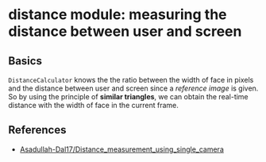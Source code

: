 # distance module: measuring the distance between user and screen

## Basics

`DistanceCalculator` knows the the ratio between the width of face in pixels and the distance between user and screen since a *reference image* is given. So by using the principle of **similar triangles**, we can obtain the real-time distance with the width of face in the current frame.

## References

- [Asadullah-Dal17/Distance_measurement_using_single_camera](https://github.com/Asadullah-Dal17/Distance_measurement_using_single_camera)
